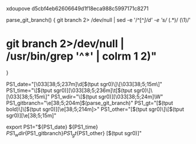 xdoupove
d5cbf4eb62606649d1f18eca988c5997171c8271

parse_git_branch() {
  git branch 2> /dev/null | sed -e '/^[^*]/d' -e 's/* \(.*\)/ (\1)/'
# git branch 2>/dev/null | /usr/bin/grep '^*' | colrm 1 2)"
}

PS1_date="\[\033[38;5;237m\]\d\[$(tput sgr0)\]\[\033[38;5;15m\]"
PS1_time="\[$(tput sgr0)\]\[\033[38;5;236m\]\t\[$(tput sgr0)\]\[\033[38;5;15m\]"
PS1_wdir="\[$(tput sgr0)\]\[\033[38;5;24m\]\W"
PS1_gitbranch="\e[38;5;204m\]\$(parse_git_branch)"
PS1_gt="\[$(tput bold)\]\[$(tput sgr0)\]\[\e[38;5;214m\]>"
PS1_other="\[$(tput sgr0)\]\[$(tput sgr0)\]\[\e[38;5;15m\]"

export PS1="${PS1_date} ${PS1_time} ${PS1_wdir}${PS1_gitbranch}${PS1_gt}${PS1_other} \[$(tput sgr0)\]"

